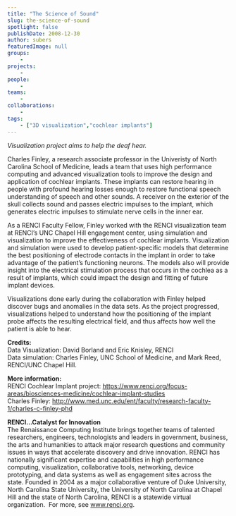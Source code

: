 ```yaml
---
title: "The Science of Sound"
slug: the-science-of-sound
spotlight: false
publishDate: 2008-12-30
author: subers
featuredImage: null
groups:
    - 
projects:
    - 
people:
    - 
teams: 
    - 
collaborations:
    - 
tags:
    - ["3D visualization","cochlear implants"]
---
```

<p><em>Visualization project aims to help the deaf hear.</em></p>

<p>Charles Finley, a research associate professor in the Univeristy of North Carolina School of Medicine, leads a team that uses high performance computing and advanced visualization tools to improve the design and application of cochlear implants. These implants can restore hearing in people with profound hearing losses enough to restore functional speech understanding of speech and other sounds. A receiver on the exterior of the skull collects sound and passes electric impulses to the implant, which generates electric impulses to stimulate nerve cells in the inner ear.<!--more--></p>

<p>As a RENCI Faculty Fellow, Finley worked with the RENCI visualization team at RENCI’s UNC Chapel Hill engagement center, using simulation and visualization to improve the effectiveness of cochlear implants. Visualization and simulation were used to develop patient-specific models that determine the best positioning of electrode contacts in the implant in order to take advantage of the patient’s functioning neurons. The models also will provide insight into the electrical stimulation process that occurs in the cochlea as a result of implants, which could impact the design and fitting of future implant devices.</p>

<p>Visualizations done early during the collaboration with Finley helped discover bugs and anomalies in the data sets. As the project progressed, visualizations helped to understand how the positioning of the implant probe affects the resulting electrical field, and thus affects how well the patient is able to hear.</p>

<p><strong>Credits: </strong><br />
 Data  Visualization: David Borland and Eric Knisley, RENCI<br />
 Data  simulation: Charles Finley, UNC School of Medicine, and Mark Reed, RENCI/UNC  Chapel Hill.</p>

<p><strong>More information:</strong><br />
 RENCI  Cochlear Implant project: <a href="https://www.renci.org/focus-areas/biosciences-medicine/cochlear-implant-studies">https://www.renci.org/focus-areas/biosciences-medicine/cochlear-implant-studies</a><br />
 Charles  Finley: <a href="http://www.med.unc.edu/ent/faculty/research-faculty-1/charles-c-finley-phd" target="_blank">http://www.med.unc.edu/ent/faculty/research-faculty-1/charles-c-finley-phd</a></p>

<p><strong>RENCI…Catalyst for  Innovation</strong><br />
 The Renaissance Computing Institute brings together teams of talented researchers, engineers, technologists and leaders in government, business, the arts and humanities to attack major research questions and community issues in ways that accelerate discovery and drive innovation. RENCI has nationally significant expertise and capabilities in high performance computing, visualization, collaborative tools, networking, device prototyping, and data systems as well as engagement sites across the state. Founded in 2004 as a major collaborative venture of Duke University, North Carolina State University, the University of North Carolina at Chapel Hill and the state of North Carolina, RENCI is a statewide virtual organization.  For more, see <a href="../">www.renci.org</a>.</p>
